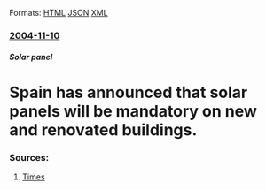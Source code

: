 
Formats: [HTML](/news/2004/11/10/spain-has-announced-that-solar-panels-will-be-mandatory-on-new-and-renovated-buildings.html)  [JSON](/news/2004/11/10/spain-has-announced-that-solar-panels-will-be-mandatory-on-new-and-renovated-buildings.json)  [XML](/news/2004/11/10/spain-has-announced-that-solar-panels-will-be-mandatory-on-new-and-renovated-buildings.xml)  

### [2004-11-10](/news/2004/11/10/index.md)

##### Solar panel
#  Spain has announced that solar panels will be mandatory on new and renovated buildings. 




### Sources:

1. [Times](http://www.timesonline.co.uk/article/0,,3-1350946,00.html)
